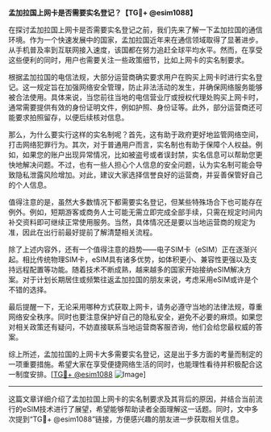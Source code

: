 **孟加拉国上网卡是否需要实名登记？【TG💪+ @esim1088】**

在探讨孟加拉国上网卡是否需要实名登记之前，我们先来了解一下孟加拉国的通信环境。作为一个快速发展中的国家，孟加拉国近年来在通信领域取得了显著进步。从手机普及率到互联网接入速度，该国都在努力追赶全球平均水平。然而，在享受这些便利的同时，用户也需要关注一些政策细节，比如上网卡的实名制要求。

根据孟加拉国的电信法规，大部分运营商确实要求用户在购买上网卡时进行实名登记。这一规定旨在加强网络安全管理，防止非法活动的发生，并确保网络服务能够被合法使用。具体来说，当您前往当地的电信营业厅或授权代理处购买上网卡时，通常需要提供有效的身份证明文件，例如护照、身份证等。此外，部分运营商还可能要求拍照留存，以便后续核对信息。

那么，为什么要实行这样的实名制呢？首先，这有助于政府更好地监管网络空间，打击网络犯罪行为。其次，对于普通用户而言，实名制也有助于保障个人权益。例如，如果您的账户出现异常情况，比如被盗号或者误封禁，实名信息可以帮助您更快地解决问题。不过，也有一些人担心个人信息的安全问题，认为实名制可能会导致隐私泄露风险增加。对此，建议大家选择信誉良好的运营商，并妥善保管好自己的个人信息。

值得注意的是，虽然大多数情况下都需要实名登记，但某些特殊场合下也可能存在例外。例如，短期游客或商务人士可能无需立即完成全部手续，只需在规定时间内补交资料即可继续正常使用服务。当然，具体情况还是要以当地运营商的规定为准，因此在出行前最好提前了解清楚相关流程。

除了上述内容外，还有一个值得注意的趋势——电子SIM卡（eSIM）正在逐渐兴起。相比传统物理SIM卡，eSIM具有诸多优势，如体积更小、兼容性更强以及支持远程配置等功能。随着技术不断成熟，越来越多的国家开始接纳eSIM解决方案。对于计划长期居住或频繁往返孟加拉国的朋友来说，考虑采用eSIM或许是个不错的选择。

最后提醒一下，无论采用哪种方式获取上网卡，请务必遵守当地的法律法规，尊重网络安全秩序。同时也要注意保护好自己的隐私安全，避免不必要的麻烦。如果您对相关政策还有疑问，不妨直接联系当地运营商客服咨询，他们会给您最权威的答案。

综上所述，孟加拉国的上网卡大多需要实名登记，这是出于多方面的考量而制定的一项重要措施。希望大家在享受便捷网络生活的同时，也能理性看待并积极配合这一制度安排。[[TG💪+ @esim1088](https://t.me/s/esim1088) ![Image](https://i.postimg.cc/4NQfJmqS/Snipaste-2025-05-13-00-14-12.png)]

---

这篇文章详细介绍了孟加拉国上网卡的实名制要求及其背后的原因，并结合当前流行的eSIM技术进行了展望，希望能够帮助读者全面理解这一话题。同时，文中多次提到“TG💪+ @esim1088”链接，方便感兴趣的朋友进一步获取相关信息。